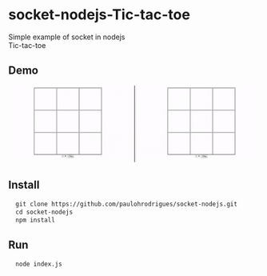 # socket-nodejs-Tic-tac-toe
Simple example of socket in nodejs<br>
Tic-tac-toe

## Demo
<img width="1000" src="https://github.com/paulohrodrigues/socket-nodejs/blob/master/img/git.gif?raw=true">

## Install
```shell
  git clone https://github.com/paulohrodrigues/socket-nodejs.git
  cd socket-nodejs
  npm install
```

## Run
```shell
  node index.js
```
